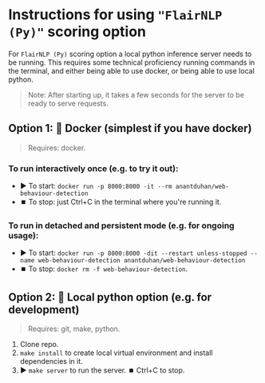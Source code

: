 # Instructions for using `"FlairNLP (Py)"` scoring option
For `FlairNLP (Py)` scoring option a local python inference server needs to be running.
This requires some technical proficiency running commands in the terminal, and either 
being able to use docker, or being able to use local python.

> Note: After starting up, it takes a few seconds for the server to be ready to serve requests.

## Option 1: 🐳 Docker (simplest if you have docker)
> Requires: docker.

### To run interactively once (e.g. to try it out):
- ▶️ To start: `docker run -p 8000:8000 -it --rm anantduhan/web-behaviour-detection`
- ⏹️ To stop: just Ctrl+C in the terminal where you're running it.

### To run in detached and persistent mode (e.g. for ongoing usage):
- ▶️ To start: `docker run -p 8000:8000 -dit --restart unless-stopped --name web-behaviour-detection anantduhan/web-behaviour-detection`
- ⏹️ To stop: `docker rm -f web-behaviour-detection`.


## Option 2: 🐍 Local python option (e.g. for development)
> Requires: git, make, python.

1. Clone repo.
2. `make install` to create local virtual environment and install dependencies in it. 
3. ▶️ `make server` to run the server. ⏹️ Ctrl+C to stop.
